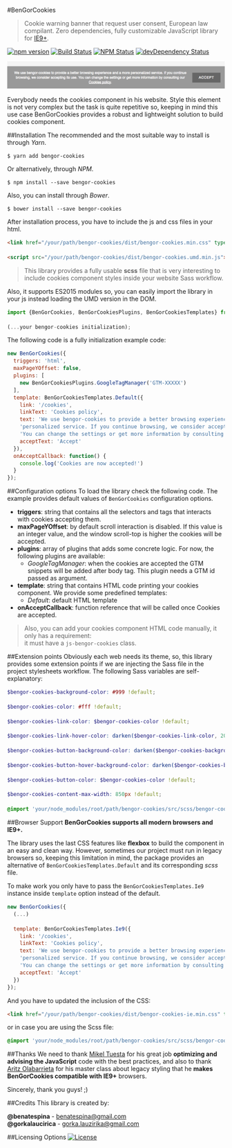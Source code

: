 #BenGorCookies
> Cookie warning banner that request user consent, European law compilant.
Zero dependencies, fully customizable JavaScript library for [IE9+](#browser-support).

[![npm version](https://img.shields.io/npm/v/bengor-cookies.svg?style=flat-square)](https://www.npmjs.com/package/bengor-cookies)
[![Build Status](http://img.shields.io/travis/BenGorJS/Cookies/master.svg?style=flat-square)](https://travis-ci.org/BenGorJS/Cookies)
[![NPM Status](http://img.shields.io/npm/dm/bengor-cookies.svg?style=flat-square)](https://www.npmjs.org/package/bengor-cookies)
[![devDependency Status](https://img.shields.io/david/BenGorJS/Cookies.svg?style=flat-square)](https://david-dm.org/BenGorJS/Cookies#info=dependencies)

![Snapshot](https://raw.githubusercontent.com/BenGorJS/Cookies/master/snapshot.png)

Everybody needs the cookies component in his website. Style this element is not very complex but the task is quite
repetitive so, keeping in mind this use case BenGorCookies provides a robust and lightweight solution to build
cookies component.

##Installation
The recommended and the most suitable way to install is through *Yarn*.
```shell
$ yarn add bengor-cookies
```
Or alternatively, through *NPM*.
```shell
$ npm install --save bengor-cookies
```
Also, you can install through *Bower*.
```shell
$ bower install --save bengor-cookies
```


After installation process, you have to include the js and css files in your html.
```html
<link href="/your/path/bengor-cookies/dist/bengor-cookies.min.css" type="text/css" rel="stylesheet">

<script src="/your/path/bengor-cookies/dist/bengor-cookies.umd.min.js"></script>
```
> This library provides a fully usable **scss** file that is very interesting to include cookies component styles inside
your website Sass workflow.

Also, it supports ES2015 modules so, you can easily import the library in your js instead loading the UMD version in the DOM.
```js
import {BenGorCookies, BenGorCookiesPlugins, BenGorCookiesTemplates} from 'bengor-cookies';

(...your bengor-cookies initialization);
```

The following code is a fully initialization example code:
```js
new BenGorCookies({
  triggers: 'html',
  maxPageYOffset: false,
  plugins: [
    new BenGorCookiesPlugins.GoogleTagManager('GTM-XXXXX')
  ],
  template: BenGorCookiesTemplates.Default({
    link: '/cookies',
    linkText: 'Cookies policy',
    text: 'We use bengor-cookies to provide a better browsing experience and a more ' +
    'personalized service. If you continue browsing, we consider accepting its use. ' +
    'You can change the settings or get more information by consulting our',
    acceptText: 'Accept'
  }),
  onAcceptCallback: function() {
    console.log('Cookies are now accepted!')
  }
});
```

##Configuration options
To load the library check the following code. The example provides default values of `BenGorCookies` configuration
options.
* **triggers**: string that contains all the selectors and tags that interacts with cookies accepting them.
* **maxPageYOffset**: by default scroll interaction is disabled. If this value is an integer value, and the window
scroll-top is higher the cookies will be accepted.
* **plugins**: array of plugins that adds some concrete logic. For now, the following plugins are available:
    * *GoogleTagManager*: when the cookies are accepted the GTM snippets will be added after body tag. This plugin
    needs a GTM id passed as argument.
* **template**: string that contains HTML code printing your cookies component. We provide some predefined templates:
    * *Default*: default HTML template
* **onAcceptCallback**: function reference that will be called once Cookies are accepted.

> Also, you can add your cookies component HTML code manually, it only has a requirement:<br>
> it must have a `js-bengor-cookies` class.

##Extension points
Obviously each web needs its theme, so, this library provides some extension points if we are injecting the Sass file
in the project stylesheets workflow. The following Sass variables are self-explanatory:
```scss
$bengor-cookies-background-color: #999 !default;

$bengor-cookies-color: #fff !default;

$bengor-cookies-link-color: $bengor-cookies-color !default;

$bengor-cookies-link-hover-color: darken($bengor-cookies-link-color, 20%) !default;

$bengor-cookies-button-background-color: darken($bengor-cookies-background-color, 20%) !default;

$bengor-cookies-button-hover-background-color: darken($bengor-cookies-button-background-color, 20%) !default;

$bengor-cookies-button-color: $bengor-cookies-color !default;

$bengor-cookies-content-max-width: 850px !default;

@import 'your/node_modules/root/path/bengor-cookies/src/scss/bengor-cookies';
```

##Browser Support
**BenGorCookies supports all modern browsers and IE9+.**

The library uses the last CSS features like **flexbox** to build the component in an easy and clean way.
However, sometimes our project must run in legacy browsers so, keeping this limitation in mind,
the package provides an alternative of `BenGorCookiesTemplates.Default` and its corresponding *scss* file.

To make work you only have to pass the `BenGorCookiesTemplates.Ie9` instance inside `template` option
instead of the default.
```js
new BenGorCookies({
  (...)

  template: BenGorCookiesTemplates.Ie9({
    link: '/cookies',
    linkText: 'Cookies policy',
    text: 'We use bengor-cookies to provide a better browsing experience and a more ' +
    'personalized service. If you continue browsing, we consider accepting its use. ' +
    'You can change the settings or get more information by consulting our',
    acceptText: 'Accept'
  })
});
```
And you have to updated the inclusion of the CSS:
```html
<link href="/your/path/bengor-cookies/dist/bengor-cookies-ie.min.css" type="text/css" rel="stylesheet">
```
or in case you are using the Scss file:
```scss
@import 'your/node_modules/root/path/bengor-cookies/src/scss/bengor-cookies-ie';
```

##Thanks
We need to thank [Mikel Tuesta](https://github.com/mktoast) for his great job **optimizing and
advising the JavaScript** code with the best practices, and also to thank
[Aritz Olabarrieta](https://github.com/aritzolaba) for his master class about legacy styling
that he **makes BenGorCookies compatible with IE9+** browsers.

Sincerely, thank you guys! ;)

##Credits
This library is created by:
>
**@benatespina** - [benatespina@gmail.com](mailto:benatespina@gmail.com)<br>
**@gorkalaucirica** - [gorka.lauzirika@gmail.com](mailto:gorka.lauzirika@gmail.com)

##Licensing Options
[![License](https://img.shields.io/badge/License-MIT-yellowgreen.svg?style=flat-square)](https://github.com/BenGorJS/Cookies/blob/master/LICENSE)
